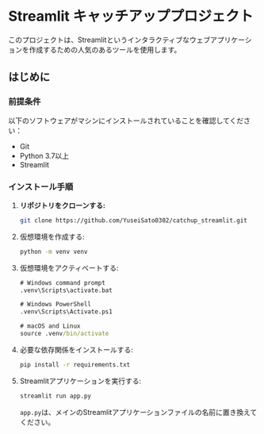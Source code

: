# Streamlit キャッチアッププロジェクト

このプロジェクトは、Streamlitというインタラクティブなウェブアプリケーションを作成するための人気のあるツールを使用します。

## はじめに

### 前提条件

以下のソフトウェアがマシンにインストールされていることを確認してください：

- Git
- Python 3.7以上
- Streamlit

### インストール手順

1. **リポジトリをクローンする:**

    ```bash
    git clone https://github.com/YuseiSato0302/catchup_streamlit.git
    ```

2. 仮想環境を作成する:

    ```cmd
    python -m venv venv
    ```

3. 仮想環境をアクティベートする:

    ```cmd
    # Windows command prompt
    .venv\Scripts\activate.bat
    
    # Windows PowerShell
    .venv\Scripts\Activate.ps1
    
    # macOS and Linux
    source .venv/bin/activate
    ```

4. 必要な依存関係をインストールする:

    ```bash
    pip install -r requirements.txt
    ```

5. Streamlitアプリケーションを実行する:

    ```bash
    streamlit run app.py
    ```

    `app.py`は、メインのStreamlitアプリケーションファイルの名前に置き換えてください。
